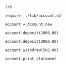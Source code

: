         irb

        require './lib/account.rb'

        account = Account.new

        account.deposit(1000.00)

        account.deposit(2000.00)

        account.withdraw(500.00)

        account.print_statement

